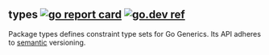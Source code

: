 ## types [![go report card](https://goreportcard.com/badge/github.com/jfcg/types)](https://goreportcard.com/report/github.com/jfcg/types) [![go.dev ref](https://pkg.go.dev/static/frontend/badge/badge.svg)](https://pkg.go.dev/github.com/jfcg/types#pkg-overview)

Package types defines constraint type sets for Go Generics. Its API adheres to [semantic](https://semver.org) versioning.
